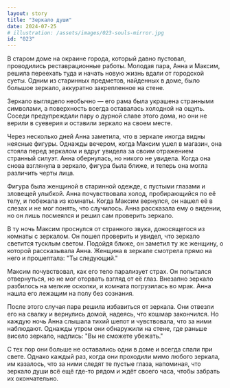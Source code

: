 ```yaml
---
layout: story
title: "Зеркало души"
date: 2024-07-25
# illustration: /assets/images/023-souls-mirror.jpg
id: "023"
---
```


В старом доме на окраине города, который давно пустовал, проводились реставрационные работы. Молодая пара, Анна и Максим, решила переехать туда и начать новую жизнь вдали от городской суеты. Одним из старинных предметов, найденных в доме, было большое зеркало, аккуратно закрепленное на стене.

Зеркало выглядело необычно — его рама была украшена странными символами, а поверхность всегда оставалась холодной на ощупь. Соседи предупреждали пару о дурной славе этого дома, но они не верили в суеверия и оставили зеркало на своем месте.

Через несколько дней Анна заметила, что в зеркале иногда видны неясные фигуры. Однажды вечером, когда Максим ушел в магазин, она стояла перед зеркалом и вдруг увидела за своим отражением странный силуэт. Анна обернулась, но никого не увидела. Когда она снова взглянула в зеркало, фигура была ближе, и теперь она могла различить черты лица.

Фигура была женщиной в старинной одежде, с пустыми глазами и зловещей улыбкой. Анна почувствовала холод, пробирающийся по её телу, и побежала из комнаты. Когда Максим вернулся, он нашел её в слезах и не мог понять, что случилось. Анна рассказала ему о видении, но он лишь посмеялся и решил сам проверить зеркало.

В ту ночь Максим проснулся от странного звука, доносящегося из комнаты с зеркалом. Он пошел проверить и увидел, что зеркало светится тусклым светом. Подойдя ближе, он заметил ту же женщину, о которой рассказывала Анна. Женщина в зеркале смотрела прямо на него и прошептала: "Ты следующий."

Максим почувствовал, как его тело парализует страх. Он попытался отвернуться, но не мог оторвать взгляд от её глаз. Внезапно зеркало разбилось на мелкие осколки, и комната погрузилась во мрак. Анна нашла его лежащим на полу без сознания.

После этого случая пара решила избавиться от зеркала. Они отвезли его на свалку и вернулись домой, надеясь, что кошмар закончился. Но каждую ночь Анна слышала тихий шепот и чувствовала, что за ними наблюдают. Однажды утром они обнаружили на стене, где раньше висело зеркало, надпись: "Вы не сможете убежать."

С тех пор они больше не оставались одни в доме и всегда спали при свете. Однако каждый раз, когда они проходили мимо любого зеркала, им казалось, что за ними следят те пустые глаза, напоминая, что зеркало души всё ещё где-то рядом и ждёт своего часа, чтобы забрать их окончательно.